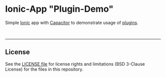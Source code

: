 # Ionic-App "Plugin-Demo" #

Simple [Ionic](https://ionicframework.com) app with [Capacitor](https://capacitorjs.com/) to demonstrate usage of [plugins](https://capacitorjs.com/docs/plugins).

<br>

----

## License ##

See the [LICENSE file](LICENSE.md) for license rights and limitations (BSD 3-Clause License) for the files in this repository.
